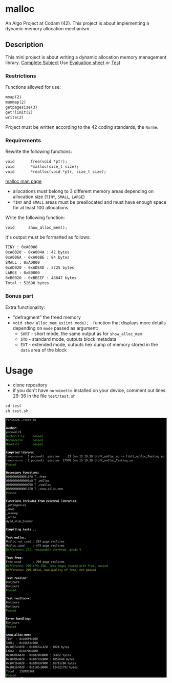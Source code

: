 # malloc
An Algo Project at Codam (42). This project is about implementing a dynamic memory allocation mechanism.

## Description

This mini project is about writing a dynamic allocation memory management library. [Complete Subject](SUBJECT.pdf)
Use [Evaluation sheet](https://github.com/k-off/malloc/wiki/Evaluation-Sheet) or [Test](test)

### Restrictions
Functions allowed for use:
```
mmap(2)
munmap(2)
getpagesize(3)
getrlimit(2)
write(2)
```
Project must be written according to the 42 coding standards, the `Norme`.

### Requirements
Rewrite the following functions:
```
void       free(void *ptr);
void       *malloc(size_t size);
void       *realloc(void *ptr, size_t size);
```
[malloc man page](https://man7.org/linux/man-pages/man3/malloc.3.html)

 - allocations must belong to 3 different memory areas depending on allocation size (`TINY`, `SMALL`, `LARGE`)
 - `TINY` and `SMALL` areas must be preallocated and must have enough space for at least 100 allocations
 
 Write the following function:
```
void      show_alloc_mem();
```
It's output must be formatted as follows:
```
TINY : 0xA0000
0xA0020 - 0xA004A : 42 bytes
0xA006A - 0xA00BE : 84 bytes
SMALL : 0xAD000
0xAD020 - 0xADEAD : 3725 bytes
LARGE : 0xB0000
0xB0020 - 0xBBEEF : 48847 bytes
Total : 52698 bytes
```

### Bonus part
Extra functionality:
  - "defragment” the freed memory
  - `void show_alloc_mem_ex(int mode);` - function that displays more details depending on `mode` passed as argument:
    - `SHRT` - short mode, the same output as for `show_alloc_mem`
    - `STD` - standard mode, outputs block metadata
    - `EXT` - extended mode, outputs hex dump of memory stored in the `data` area of the block

# Usage
 - clone repository
 - if you don't have `norminette` installed on your device, comment out lines 29-36 in the file `test/test.sh`
```
cd test
sh test.sh
```
![alt text](test_output.png)
